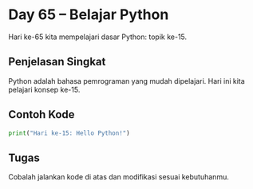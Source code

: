 # Day 65 – Belajar Python

Hari ke-65 kita mempelajari dasar Python: topik ke-15.

## Penjelasan Singkat

Python adalah bahasa pemrograman yang mudah dipelajari. Hari ini kita pelajari konsep ke-15.

## Contoh Kode

```python
print("Hari ke-15: Hello Python!")
```

## Tugas

Cobalah jalankan kode di atas dan modifikasi sesuai kebutuhanmu.
